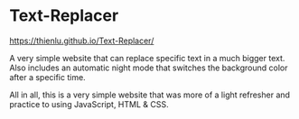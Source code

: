 # Text-Replacer
https://thienlu.github.io/Text-Replacer/

A very simple website that can replace specific text in a much bigger text. Also includes an automatic night mode that switches the background color after a specific time. 

All in all, this is a very simple website that was more of a light refresher and practice to using JavaScript, HTML & CSS. 
